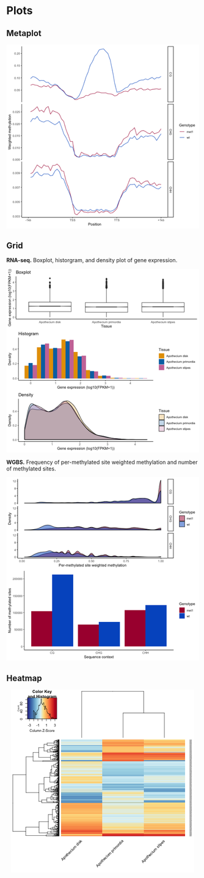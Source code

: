 # Plots

## Metaplot

<p align="center">
  <img src="https://github.com/EvoEpi/r/blob/master/plotting/plots/metaplot.png">
</p>

## Grid

__RNA-seq.__ Boxplot, historgram, and density plot of gene expression.

<p align="center">
  <img src="https://github.com/EvoEpi/r/blob/master/plotting/plots/grid_rnaseq.png">
</p>

__WGBS.__ Frequency of per-methylated site weighted methylation and number of methylated sites.

<p align="center">
  <img src="https://github.com/EvoEpi/r/blob/master/plotting/plots/grid_wgbs.png">
</p>

## Heatmap

<p align="center">
  <img src="https://github.com/EvoEpi/r/blob/master/plotting/plots/heatmap.png">
</p>
